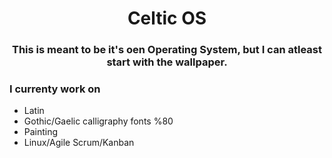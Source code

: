 <h1 align="center">Celtic OS</h1>
<h3 align="center">This is meant to be it's oen Operating System, but I can atleast start with the wallpaper.</h3>
<h3>I currenty work on</h3>
<p align="left">
<ul>
  <li>Latin
  <li>Gothic/Gaelic calligraphy fonts %80
  <li>Painting
  <li>Linux/Agile Scrum/Kanban
</ul>

</p>

